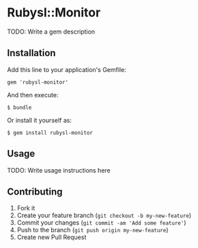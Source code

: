 # Rubysl::Monitor

TODO: Write a gem description

## Installation

Add this line to your application's Gemfile:

    gem 'rubysl-monitor'

And then execute:

    $ bundle

Or install it yourself as:

    $ gem install rubysl-monitor

## Usage

TODO: Write usage instructions here

## Contributing

1. Fork it
2. Create your feature branch (`git checkout -b my-new-feature`)
3. Commit your changes (`git commit -am 'Add some feature'`)
4. Push to the branch (`git push origin my-new-feature`)
5. Create new Pull Request
